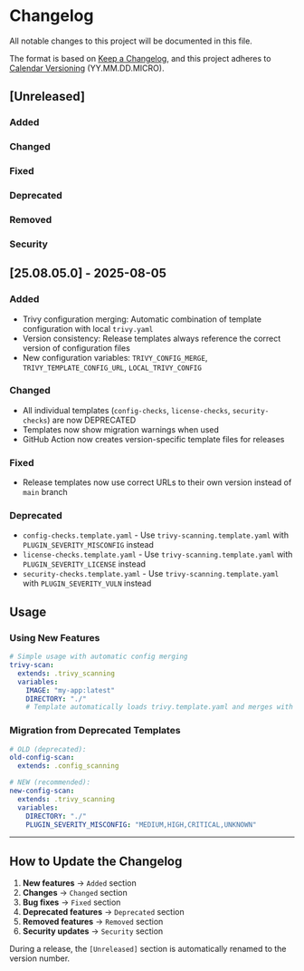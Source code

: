 # Changelog

All notable changes to this project will be documented in this file.

The format is based on [Keep a Changelog](https://keepachangelog.com/en/1.0.0/),
and this project adheres to [Calendar Versioning](https://calver.org/) (YY.MM.DD.MICRO).

## [Unreleased]

### Added

### Changed

### Fixed

### Deprecated

### Removed

### Security

## [25.08.05.0] - 2025-08-05

### Added
- Trivy configuration merging: Automatic combination of template configuration with local `trivy.yaml`
- Version consistency: Release templates always reference the correct version of configuration files
- New configuration variables: `TRIVY_CONFIG_MERGE`, `TRIVY_TEMPLATE_CONFIG_URL`, `LOCAL_TRIVY_CONFIG`

### Changed
- All individual templates (`config-checks`, `license-checks`, `security-checks`) are now DEPRECATED
- Templates now show migration warnings when used
- GitHub Action now creates version-specific template files for releases

### Fixed
- Release templates now use correct URLs to their own version instead of `main` branch

### Deprecated
- `config-checks.template.yaml` - Use `trivy-scanning.template.yaml` with `PLUGIN_SEVERITY_MISCONFIG` instead
- `license-checks.template.yaml` - Use `trivy-scanning.template.yaml` with `PLUGIN_SEVERITY_LICENSE` instead  
- `security-checks.template.yaml` - Use `trivy-scanning.template.yaml` with `PLUGIN_SEVERITY_VULN` instead

## Usage

### Using New Features

```yaml
# Simple usage with automatic config merging
trivy-scan:
  extends: .trivy_scanning
  variables:
    IMAGE: "my-app:latest"
    DIRECTORY: "./"
    # Template automatically loads trivy.template.yaml and merges with local trivy.yaml
```

### Migration from Deprecated Templates

```yaml
# OLD (deprecated):
old-config-scan:
  extends: .config_scanning

# NEW (recommended):
new-config-scan:
  extends: .trivy_scanning
  variables:
    DIRECTORY: "./"
    PLUGIN_SEVERITY_MISCONFIG: "MEDIUM,HIGH,CRITICAL,UNKNOWN"
```

---

## How to Update the Changelog

1. **New features** → `Added` section
2. **Changes** → `Changed` section  
3. **Bug fixes** → `Fixed` section
4. **Deprecated features** → `Deprecated` section
5. **Removed features** → `Removed` section
6. **Security updates** → `Security` section

During a release, the `[Unreleased]` section is automatically renamed to the version number.
